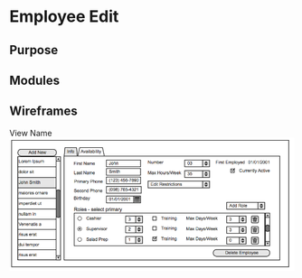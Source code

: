 
Employee Edit
==

Purpose
--

Modules
--

Wireframes
--
View Name
![alt text](../views/employee-edit.png)
